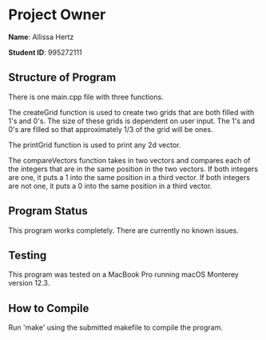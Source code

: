 # Project Owner
**Name**: Allissa Hertz

**Student ID**: 995272111

## Structure of Program

There is one main.cpp file with three functions. 

The createGrid function is used to create two grids that are both filled with 1's and 0's. The size of these grids is dependent on user input. The 1's and 0's are filled so that approximately 1/3 of the grid will be ones.  

The printGrid function is used to print any 2d vector. 

The compareVectors function takes in two vectors and compares each of the integers that are in the same position in the two vectors. If both integers are one, it puts a 1 into the same position in a third vector. If both integers are not one, it puts a 0 into the same position in a third vector.

## Program Status

This program works completely. There are currently no known issues.

## Testing

This program was tested on a MacBook Pro running macOS Monterey version 12.3. 

## How to Compile

Run 'make' using the submitted makefile to compile the program.

